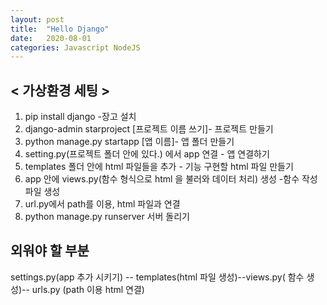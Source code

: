 ```yaml
---
layout: post
title:  "Hello Django"
date:   2020-08-01
categories: Javascript NodeJS
--- 
```






## < 가상환경 세팅 >
1. pip install django -장고 설치 
2. django-admin starproject [프로젝트 이름 쓰기]- 프로젝트 만들기 
3. python manage.py startapp [앱 이름]- 앱 폴더 만들기 
4. setting.py(프로젝트 폴더 안에 있다.) 에서 app 연결 - 앱 연결하기 
5. templates 폴더 안에 html 파일들을 추가 - 기능 구현할 html 파일 만들기 
6.  app 안에 views.py(함수 형식으로 html 을 불러와 데이터 처리) 생성 -함수 작성 파일 생성 
7. url.py에서 path를 이용, html 파일과 연결
8. python manage.py runserver 서버 돌리기 

## 외워야 할 부분
settings.py(app 추가 시키기) -- templates(html 파일 생성)--views.py( 함수 생성)-- urls.py (path 이용 html 연결) 
